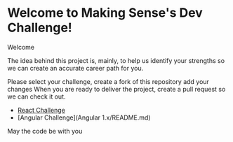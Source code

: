 # Welcome to Making Sense's Dev Challenge!

Welcome

The idea behind this project is, mainly, to help us identify your strengths so we can create an accurate career path for you.

Please select your challenge, create a fork of this repository add your changes When you are ready to deliver the project, create a pull request so we can check it out.

- [React Challenge](React/README.md)
- [Angular Challenge](Angular 1.x/README.md)

May the code be with you
